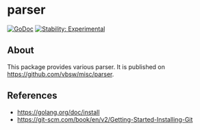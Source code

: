 # parser

[![GoDoc](https://godoc.org/github.com/vbsw/misc/parser?status.svg)](https://godoc.org/github.com/vbsw/misc/parser) [![Stability: Experimental](https://masterminds.github.io/stability/experimental.svg)](https://masterminds.github.io/stability/experimental.html)

## About
This package provides various parser. It is published on <https://github.com/vbsw/misc/parser>.

## References
- https://golang.org/doc/install
- https://git-scm.com/book/en/v2/Getting-Started-Installing-Git
